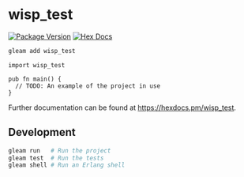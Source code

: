 # wisp_test

[![Package Version](https://img.shields.io/hexpm/v/wisp_test)](https://hex.pm/packages/wisp_test)
[![Hex Docs](https://img.shields.io/badge/hex-docs-ffaff3)](https://hexdocs.pm/wisp_test/)

```sh
gleam add wisp_test
```
```gleam
import wisp_test

pub fn main() {
  // TODO: An example of the project in use
}
```

Further documentation can be found at <https://hexdocs.pm/wisp_test>.

## Development

```sh
gleam run   # Run the project
gleam test  # Run the tests
gleam shell # Run an Erlang shell
```
